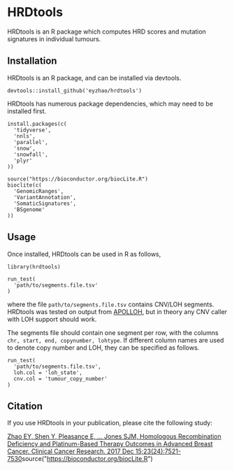 # HRDtools

HRDtools is an R package which computes HRD scores and mutation signatures in individual tumours.

## Installation

HRDtools is an R package, and can be installed via devtools.

```{r}
devtools::install_github('eyzhao/hrdtools')
```

HRDtools has numerous package dependencies, which may need to be installed first.

```{r}
install.packages(c(
  'tidyverse',
  'nnls',
  'parallel',
  'snow',
  'snowfall',
  'plyr'
))

source("https://bioconductor.org/biocLite.R")
bioclite(c(
  'GenomicRanges',
  'VariantAnnotation',
  'SomaticSignatures',
  'BSgenome'
))
```

## Usage

Once installed, HRDtools can be used in R as follows,

```{r}
library(hrdtools)

run_test(
  'path/to/segments.file.tsv'
)
```

where the file `path/to/segments.file.tsv` contains CNV/LOH segments. HRDtools was tested on output from [APOLLOH](http://shahlab.ca/projects/apolloh/), but in theory any CNV caller with LOH support should work.

The segments file should contain one segment per row, with the columns `chr, start, end, copynumber, lohtype`. If different column names are used to denote copy number and LOH, they can be specified as follows.

```{r}
run_test(
  'path/to/segments.file.tsv',
  loh.col = 'loh_state',
  cnv.col = 'tumour_copy_number'
)
```

## Citation

If you use HRDtools in your publication, please cite the following study:

[Zhao EY, Shen Y, Pleasance E, ... Jones SJM, Homologous Recombination Deficiency and Platinum-Based Therapy Outcomes in Advanced Breast Cancer. Clinical Cancer Research. 2017 Dec 15;23(24):7521-7530](https://www.ncbi.nlm.nih.gov/pubmed/29246904)source("https://bioconductor.org/biocLite.R")

